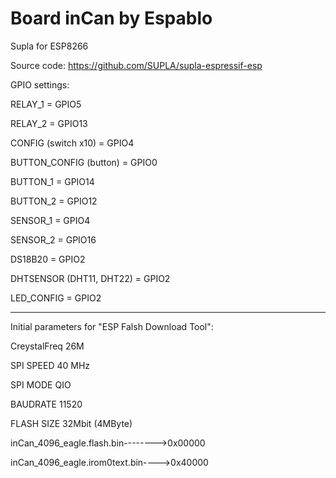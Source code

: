 # Board inCan by Espablo
Supla for ESP8266


Source code: https://github.com/SUPLA/supla-espressif-esp


GPIO settings:

RELAY_1 = GPIO5

RELAY_2 = GPIO13

CONFIG (switch x10) = GPIO4

BUTTON_CONFIG (button) = GPIO0
	
BUTTON_1 = GPIO14

BUTTON_2 = GPIO12

SENSOR_1 = GPIO4

SENSOR_2 = GPIO16

DS18B20 = GPIO2

DHTSENSOR (DHT11, DHT22) = GPIO2

LED_CONFIG = GPIO2

-------------------------------------------------

Initial parameters for "ESP Falsh Download Tool":

CreystalFreq    26M

SPI SPEED       40 MHz

SPI MODE        QIO

BAUDRATE        11520

FLASH SIZE      32Mbit (4MByte)

inCan_4096_eagle.flash.bin-------->0x00000

inCan_4096_eagle.irom0text.bin---->0x40000

